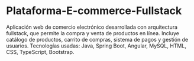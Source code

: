 # Plataforma-E-commerce-Fullstack
Aplicación web de comercio electrónico desarrollada con arquitectura fullstack, que permite la compra y venta de productos en línea. Incluye catálogo de productos, carrito de compras, sistema de pagos y gestión de usuarios. Tecnologías usadas: Java, Spring Boot, Angular, MySQL, HTML, CSS, TypeScript, Bootstrap.
